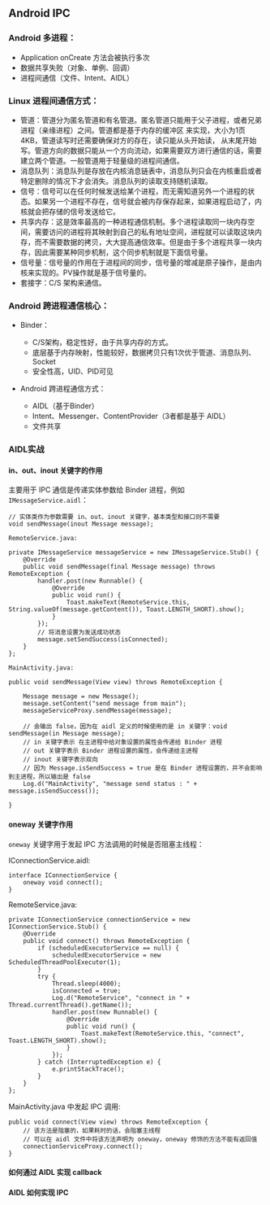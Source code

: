 
## Android IPC


### Android 多进程：

- Application onCreate 方法会被执行多次
- 数据共享失败（对象、单例、回调）
- 进程间通信（文件、Intent、AIDL）


### Linux 进程间通信方式：

- 管道：管道分为匿名管道和有名管道。匿名管道只能用于父子进程，或者兄弟进程（亲缘进程）之间。管道都是基于内存的缓冲区 来实现，大小为1页4KB，管道读写时还需要确保对方的存在，读只能从头开始读， 从末尾开始写。管道方向的数据只能从一个方向流动，如果需要双方进行通信的话，需要建立两个管道。一般管道用于轻量级的进程间通信。
- 消息队列：消息队列是存放在内核消息链表中，消息队列只会在内核重启或者特定删除的情况下才会消失。消息队列的读取支持随机读取。
- 信号：信号可以在任何时候发送给某个进程，而无需知道另外一个进程的状态。如果另一个进程不存在，信号就会被内存保存起来，如果进程启动了，内核就会把存储的信号发送给它。
- 共享内存：这是效率最高的一种进程通信机制。多个进程读取同一块内存空间，需要访问的进程将其映射到自己的私有地址空间，进程就可以读取这块内存，而不需要数据的拷贝，大大提高通信效率。但是由于多个进程共享一块内存，因此需要某种同步机制，这个同步机制就是下面信号量。
- 信号量：信号量的作用在于进程间的同步，信号量的增减是原子操作，是由内核来实现的。PV操作就是基于信号量的。
- 套接字：C/S 架构来通信。


### Android 跨进程通信核心：


- Binder：
    - C/S架构，稳定性好，由于共享内存的方式。
    - 底层基于内存映射，性能较好，数据拷贝只有1次优于管道、消息队列、Socket
    - 安全性高，UID、PID可见


- Android 跨进程通信方式：
    - AIDL（基于Binder）
    - Intent、Messenger、ContentProvider（3者都是基于 AIDL）
    - 文件共享


### AIDL实战


#### in、out、inout 关键字的作用

主要用于 IPC 通信是传递实体参数给 Binder 进程，例如 `IMessageService.aidl`：

```
// 实体类作为参数需要 in、out、inout 关键字，基本类型和接口则不需要
void sendMessage(inout Message message);
```

`RemoteService.java:`

```
private IMessageService messageService = new IMessageService.Stub() {
    @Override
    public void sendMessage(final Message message) throws RemoteException {
        handler.post(new Runnable() {
            @Override
            public void run() {
                Toast.makeText(RemoteService.this, String.valueOf(message.getContent()), Toast.LENGTH_SHORT).show();
            }
        });
        // 将消息设置为发送成功状态
        message.setSendSuccess(isConnected);
    }
};
```

`MainActivity.java:`
```
public void sendMessage(View view) throws RemoteException {

    Message message = new Message();
    message.setContent("send message from main");
    messageServiceProxy.sendMessage(message);

    // 会输出 false，因为在 aidl 定义的时候使用的是 in 关键字：void sendMessage(in Message message);
    // in 关键字表示 在主进程中给对象设置的属性会传递给 Binder 进程
    // out 关键字表示 Binder 进程设置的属性，会传递给主进程
    // inout 关键字表示双向
    // 因为 Message.isSendSuccess = true 是在 Binder 进程设置的，并不会影响到主进程，所以输出是 false
    Log.d("MainActivity", "message send status : " + message.isSendSuccess());

}

```

#### oneway 关键字作用

`oneway` 关键字用于发起 IPC 方法调用的时候是否阻塞主线程：

IConnectionService.aidl:

```
interface IConnectionService {
    oneway void connect();
}
```

RemoteService.java:

```
private IConnectionService connectionService = new IConnectionService.Stub() {
    @Override
    public void connect() throws RemoteException {
        if (scheduledExecutorService == null) {
            scheduledExecutorService = new ScheduledThreadPoolExecutor(1);
        }
        try {
            Thread.sleep(4000);
            isConnected = true;
            Log.d("RemoteService", "connect in " + Thread.currentThread().getName());
            handler.post(new Runnable() {
                @Override
                public void run() {
                    Toast.makeText(RemoteService.this, "connect", Toast.LENGTH_SHORT).show();
                }
            });
        } catch (InterruptedException e) {
            e.printStackTrace();
        }
    }
};
```

MainActivity.java 中发起 IPC 调用:

```
public void connect(View view) throws RemoteException {
    // 该方法是阻塞的，如果耗时的话，会阻塞主线程
    // 可以在 aidl 文件中将该方法声明为 oneway，oneway 修饰的方法不能有返回值
    connectionServiceProxy.connect();
}

```

#### 如何通过 AIDL 实现 callback

#### AIDL 如何实现 IPC


